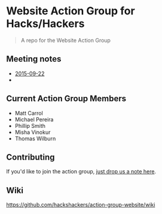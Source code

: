 # Website Action Group for Hacks/Hackers

> A repo for the Website Action Group

## Meeting notes

* [2015-09-22](/meeting-notes/2015-09-22.md)
* 

## Current Action Group Members

* Matt Carrol
* Michael Pereira
* Phillip Smith
* Misha Vinokur
* Thomas Wilburn

## Contributing

If you'd like to join the action group, [just drop us a note here](https://github.com/hackshackers/action-group-website/issues/1).

## Wiki
https://github.com/hackshackers/action-group-website/wiki
